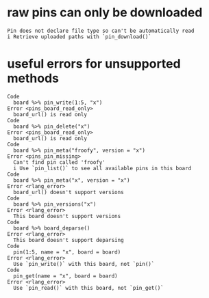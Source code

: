 # raw pins can only be downloaded

    Pin does not declare file type so can't be automatically read
    i Retrieve uploaded paths with `pin_download()`

# useful errors for unsupported methods

    Code
      board %>% pin_write(1:5, "x")
    Error <pins_board_read_only>
      board_url() is read only
    Code
      board %>% pin_delete("x")
    Error <pins_board_read_only>
      board_url() is read only
    Code
      board %>% pin_meta("froofy", version = "x")
    Error <pins_pin_missing>
      Can't find pin called 'froofy'
      i Use `pin_list()` to see all available pins in this board
    Code
      board %>% pin_meta("x", version = "x")
    Error <rlang_error>
      board_url() doesn't support versions
    Code
      board %>% pin_versions("x")
    Error <rlang_error>
      This board doesn't support versions
    Code
      board %>% board_deparse()
    Error <rlang_error>
      This board doesn't support deparsing
    Code
      pin(1:5, name = "x", board = board)
    Error <rlang_error>
      Use `pin_write()` with this board, not `pin()`
    Code
      pin_get(name = "x", board = board)
    Error <rlang_error>
      Use `pin_read()` with this board, not `pin_get()`

